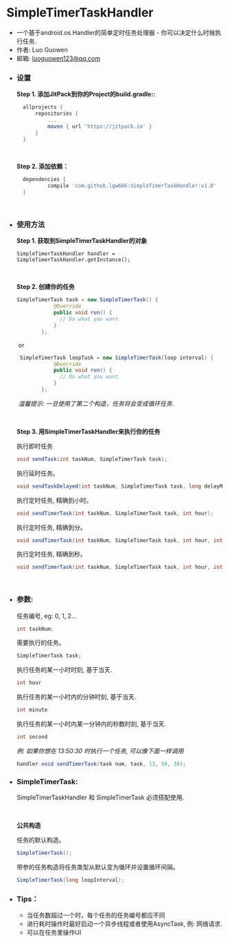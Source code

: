 # SimpleTimerTaskHandler
- 一个基于android.os.Handler的简单定时任务处理器 - 你可以决定什么时候执行任务.
- 作者: Luo Guowen 
- 邮箱: <a href="#">luoguowen123@qq.com</a>

* ### 设置

  **Step 1. 添加JitPack到你的Project的build.gradle::**

  ```groovy
  	allprojects {
  		repositories {
  			...
  			maven { url 'https://jitpack.io' }
  		}
  	}
  ```

  ​

  **Step 2. 添加依赖：**

  ```groovy
  	dependencies {
  	        compile 'com.github.lgw666:SimpleTimerTaskHandler:v1.0'
  	}
  ```

  ​



* ### 使用方法

     **Step 1. 获取到SimpleTimerTaskHandler的对象**

     `SimpleTimerTaskHandler handler = SimpleTimerTaskHandler.getInstance();`

     ​

     **Step 2. 创建你的任务**

     ```Java
     SimpleTimerTask task = new SimpleTimerTask() {
                 @Override
                 public void run() {
                   // Do what you want
                 }
             };
     ```

     ​	or

     ```Java
      SimpleTimerTask loopTask = new SimpleTimerTask(loop interval) {
                 @Override
                 public void run() {
                   // Do what you want
                 }
             };
     ```

     ​	*温馨提示: 一旦使用了第二个构造，任务将会变成循环任务.*

     ​

     **Step 3. 用SimpleTimerTaskHandler来执行你的任务**

     执行即时任务

     ```Java
     void sendTask(int taskNum, SimpleTimerTask task); 
     ```

     执行延时任务。

     ```java
     void sendTaskDelayed(int taskNum, SimpleTimerTask task, long delayMillis);
     ```

     执行定时任务, 精确到小时。

     ```java
     void sendTimerTask(int taskNum, SimpleTimerTask task, int hour); 
     ```

     执行定时任务, 精确到分。

     ```java
     void sendTimerTask(int taskNum, SimpleTimerTask task, int hour, int minute); 
     ```

     执行定时任务, 精确到秒。
     ```java
     void sendTimerTask(int taskNum, SimpleTimerTask task, int hour, int minute, int second); 
     ```

     ​

* ### 参数: 

   任务编号, eg: 0, 1, 2...

   ```Java
   int taskNum;
   ```

   需要执行的任务。

   ```java
   SimpleTimerTask task;
   ```

   执行任务的某一小时时刻, 基于当天.

   ```java
   int hour
   ```
   执行任务的某一小时内的分钟时刻, 基于当天.

   ```java
   int minute
   ```

   执行任务的某一小时内某一分钟内的秒数时刻, 基于当天.

   ```java
   int second
   ```

   *例: 如果你想在 13:50:30 时执行一个任务, 可以像下面一样调用*

   ```java
   handler.void sendTimerTask(task num, task, 13, 50, 30);
   ```

* ### SimpleTimerTask:

   SimpleTimerTaskHandler 和 SimpleTimerTask 必须搭配使用.

   ​

   **公共构造**

   任务的默认构造。

   ```Java
   SimpleTimerTask();
   ```


   带参的任务构造将任务类型从默认变为循环并设置循环间隔。

   ```Java
   SimpleTimerTask(long loopInterval);
   ```

      



* ### Tips：

  - 当任务数超过一个时，每个任务的任务编号都应不同
  - 进行耗时操作时最好启动一个异步线程或者使用AsyncTask, 例: 网络请求.
  - 可以在任务里操作UI
